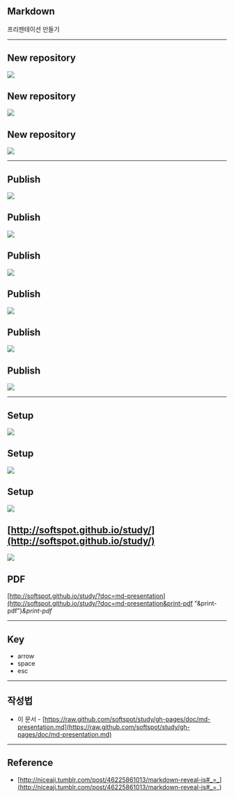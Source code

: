 ## Markdown
프리젠테이션 만들기

***

## New repository
![](http://softspot.github.io/study/doc/md-presentation/01.png)

## New repository
![](http://softspot.github.io/study/doc/md-presentation/02.png)

## New repository
![](http://softspot.github.io/study/doc/md-presentation/03.png)

***

## Publish
![](http://softspot.github.io/study/doc/md-presentation/04.png)

## Publish
![](http://softspot.github.io/study/doc/md-presentation/05.png)

## Publish
![](http://softspot.github.io/study/doc/md-presentation/06.png)

## Publish
![](http://softspot.github.io/study/doc/md-presentation/07.png)

## Publish
![](http://softspot.github.io/study/doc/md-presentation/08.png)

## Publish
![](http://softspot.github.io/study/doc/md-presentation/09.png)

***

## Setup
![](http://softspot.github.io/study/doc/md-presentation/10.png)

## Setup
![](http://softspot.github.io/study/doc/md-presentation/11.png)

## Setup
![](http://softspot.github.io/study/doc/md-presentation/12.png)

## [http://softspot.github.io/study/](http://softspot.github.io/study/)
![](http://softspot.github.io/study/doc/md-presentation/13.png)

## PDF
[http://softspot.github.io/study/?doc=md-presentation](http://softspot.github.io/study/?doc=md-presentation&print-pdf "&print-pdf")*&print-pdf*

***

## Key
* arrow
* space
* esc

***

## 작성법
* 이 문서 - [https://raw.github.com/softspot/study/gh-pages/doc/md-presentation.md](https://raw.github.com/softspot/study/gh-pages/doc/md-presentation.md)

***

## Reference
* [http://niceaji.tumblr.com/post/46225861013/markdown-reveal-js#_=_](http://niceaji.tumblr.com/post/46225861013/markdown-reveal-js#_=_)
